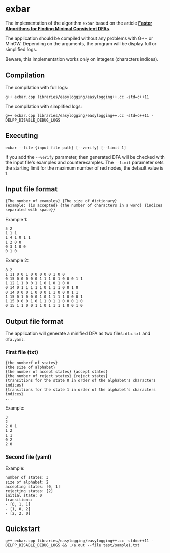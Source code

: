 # exbar

The implementation of the algorithm `exbar` based on the article [__Faster Algorithms for
Finding Minimal Consistent DFAs__](https://pdfs.semanticscholar.org/f74c/5462cec67439490bf73f652ecd7d5f3f2679.pdf).

The application should be compiled without any problems with G++ or MinGW. Depending on the arguments, the program will be display full or simplified logs.

Beware, this implementation works only on integers (characters indices).

## Compilation

The compilation with full logs:
```
g++ exbar.cpp libraries/easylogging/easylogging++.cc -std=c++11
```

The compilation with simplified logs:
```
g++ exbar.cpp libraries/easylogging/easylogging++.cc -std=c++11 -DELPP_DISABLE_DEBUG_LOGS
```

## Executing

```
exbar --file {input file path} [--verify] [--limit 1]
```
If you add the `--verify` parameter, then generated DFA will be checked with the input file's examples and counterexamples.
The `--limit` parameter sets the starting limit for the maximum number of red nodes, the default value is 1.

## Input file format

```
{The number of examples} {The size of dictionary}
{example: {is accepted} {the number of characters in a word} {indices separated with space}}
```

Example 1:
```
5 2
1 1 1
1 4 1 0 1 1
1 2 0 0
0 3 1 0 0
0 1 0
```

Example 2:
```
8 2
1 11 0 0 1 0 0 0 0 0 1 0 0
0 15 0 0 0 0 0 1 1 1 0 1 0 0 0 1 1
1 12 1 1 0 0 1 1 0 1 0 1 0 0
0 14 0 1 1 1 1 1 0 1 1 1 0 0 1 0
0 14 0 0 0 1 0 0 0 1 1 0 0 0 1 1
1 15 0 1 0 0 0 1 0 1 1 1 1 0 0 0 1
1 15 0 0 0 1 0 1 1 0 1 1 0 0 0 1 0
0 15 1 1 0 0 1 1 0 1 1 1 1 0 0 1 0
```

## Output file format

The application will generate a minified DFA as two files:  `dfa.txt` and `dfa.yaml`.

### First file (txt)

```
{the numberf of states}
{the size of alphabet}
{the number of accept states} {accept states}
{the number of reject states} {reject states}
{transitions for the state 0 in order of the alphabet's characters indices}
{transitions for the state 1 in order of the alphabet's characters indices}
...
```

Example:
```
3
2
2 0 1
1 2
1 1
0 2
2 0
```

### Second file (yaml)

Example:
```
number of states: 3
size of alphabet: 2
accepting states: [0, 1]
rejecting states: [2]
initial state: 0
transitions:
- [0, 1, 1]
- [1, 0, 2]
- [2, 2, 0]
```

## Quickstart

```
g++ exbar.cpp libraries/easylogging/easylogging++.cc -std=c++11 -DELPP_DISABLE_DEBUG_LOGS && ./a.out --file test/sample1.txt
```
